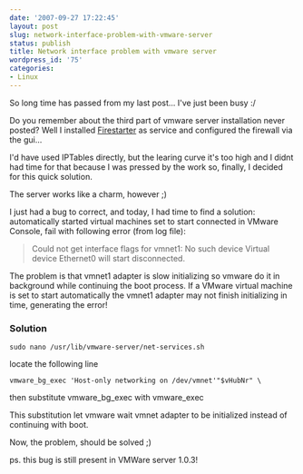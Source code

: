 ```yaml
---
date: '2007-09-27 17:22:45'
layout: post
slug: network-interface-problem-with-vmware-server
status: publish
title: Network interface problem with vmware server
wordpress_id: '75'
categories:
- Linux
---
```


So long time has passed from my last post... I've just been busy :/

Do you remember about the third part of vmware server installation never posted? Well I installed [Firestarter](http://www.fs-security.com/) as service and configured the firewall via the gui...

I'd have used IPTables directly, but the learing curve it's too high and I didnt had time for that because I was pressed by the work so, finally, I decided for this quick solution.

The server works like a charm, however ;)

I just had a bug to correct, and today, I had time to find a solution: automatically started virtual machines set to start connected in VMware Console, fail with following error (from log file):


> Could not get interface flags for vmnet1: No such device Virtual device Ethernet0 will start disconnected.


The problem is that vmnet1 adapter is slow initializing so vmware do it in background while continuing the boot process. If a VMware virtual machine is set to start automatically the vmnet1 adapter may not finish initializing in time, generating the error!


### Solution


```
sudo nano /usr/lib/vmware-server/net-services.sh
```
 locate the following line 
```
vmware_bg_exec 'Host-only networking on /dev/vmnet'"$vHubNr" \
```
 then substitute vmware_bg_exec with vmware_exec

This substitution let vmware wait vmnet adapter to be initialized instead of continuing with boot.

Now, the problem, should be solved ;)

ps. this bug is still present in VMWare server 1.0.3!
